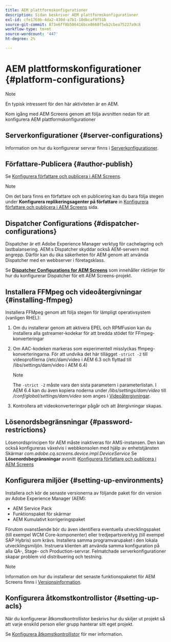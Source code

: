 ```yaml
---
title: AEM plattformskonfigurationer
description: Sidan beskriver AEM plattformskonfigurationer
exl-id: cfe1769b-4da2-430d-a7b1-10dbcaf9f51b
source-git-commit: 873e6ff8b506416bce8660f5eb2cbea75227a9c8
workflow-type: tm+mt
source-wordcount: '447'
ht-degree: 2%

---
```


# AEM plattformskonfigurationer {#platform-configurations}

>[!NOTE]
>
>En typisk intressent för den här aktiviteten är en AEM.

Kom igång med AEM Screens genom att följa avsnitten nedan för att konfigurera AEM plattformskonfigurationer

## Serverkonfigurationer {#server-configurations}

Information om hur du konfigurerar servrar finns i [Serverkonfigurationer](https://experienceleague.adobe.com/en/docs/experience-manager-screens/user-guide/administering/configuring-screens-introduction#ServerConfiguration).

## Författare-Publicera {#author-publish}

Se [Konfigurera författare och publicera i AEM Screens](https://experienceleague.adobe.com/en/docs/experience-manager-screens/user-guide/administering/author-publish/author-and-publish).

>[!NOTE]
>
>Om det bara finns en författare och en publicering kan du bara följa stegen under **Konfigurera replikeringsagenter på författare** in [Konfigurera författare och publicera i AEM Screens](https://experienceleague.adobe.com/en/docs/experience-manager-screens/user-guide/administering/author-publish/author-and-publish) sida.

## Dispatcher Configurations {#dispatcher-configurations}

Dispatcher är ett Adobe Experience Manager verktyg för cachelagring och lastbalansering. AEM:s Dispatcher skyddar också AEM-servern mot angrepp. Därför kan du öka säkerheten för AEM genom att använda Dispatcher med en webbserver i företagsklass.

Se **[Dispatcher Configurations for AEM Screens](https://experienceleague.adobe.com/en/docs/experience-manager-screens/user-guide/administering/dispatcher-configurations-aem-screens)** som innehåller riktlinjer för hur du konfigurerar Dispatcher för ett AEM Screens-projekt.

## Installera FFMpeg och videoåtergivningar {#installing-ffmpeg}

Installera FFMpeg genom att följa stegen för lämpligt operativsystem (vanligen RHEL):

1. Om du installerar genom att aktivera EPEL och RPMFusion kan du installera alla gstreamer-kodekar för att bredda stödet för FFmpeg-konverteringar
1. Om AAC-kodeken markeras som experimentell misslyckas ffmpeg-konverteringarna. För att undvika det här tillägget `-strict -2` till videoprofilerna (/etc/dam/video i AEM 6.3 och flyttad till /libs/settings/dam/video i AEM 6.4)

   >[!NOTE]
   >
   >The `-strict -2` måste vara den sista parametern i parameterlistan. I AEM 6.4 kan du även kopiera noderna under */libs/settings/dam/video* till */conf/global/settings/dam/video* som anges i [Videoåtergivningar](https://experienceleague.adobe.com/en/docs/experience-manager-screens/user-guide/authoring/product-features/generating-renditions).
1. Kontrollera att videokonverteringar pågår och att återgivningar skapas.

## Lösenordsbegränsningar {#password-restrictions}

Lösenordsprincipen för AEM måste inaktiveras för AMS-instansen. Den kan också konfigureras växelvis i webbkonsolen med hjälp av enhetstjänsten Skärmar *com.adobe.cq.screens.device.impl.DeviceService*
Se **Lösenordsbegränsningar** avsnitt i[Konfigurera författare och publicera i AEM Screens](https://experienceleague.adobe.com/en/docs/experience-manager-screens/user-guide/administering/author-publish/author-and-publish)

## Konfigurera miljöer {#setting-up-environments}

Installera och kör de senaste versionerna av följande paket för din version av Adobe Experience Manager (AEM):

* AEM Service Pack
* Funktionspaket för skärmar
* AEM Kumulativt korrigeringspaket

Förutom ovanstående bör du även identifiera eventuella utvecklingspaket (till exempel WCM Core-komponenter) eller tredjepartsverktyg (till exempel SAP Hybris) som krävs.
Installera samma programvarupaket i den lokala utvecklingsmiljön. Instruera klienten att använda samma konfiguration på alla QA-, Stage- och Production-servrar. Felmatchade serverkonfigurationer skapar problem vid distribuering och testning.

>[!NOTE]
>
>Information om hur du installerar det senaste funktionspaketet för AEM Screens finns i [Versionsinformation](https://experienceleague.adobe.com/en/docs/experience-manager-screens/user-guide/aem-screens-introduction).

## Konfigurera åtkomstkontrollistor {#setting-up-acls}

När du konfigurerar åtkomstkontrollistor beskrivs hur du skiljer ut projekt så att varje enskild person eller grupp hanterar sitt eget projekt.

Se [Konfigurera åtkomstkontrollistor](https://experienceleague.adobe.com/en/docs/experience-manager-screens/user-guide/administering/setting-up-acls) för mer information.
